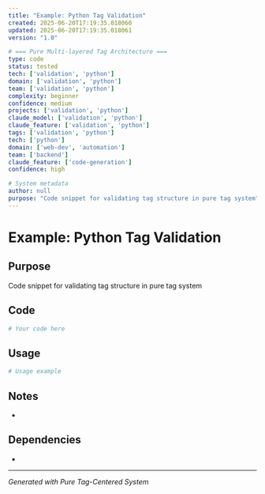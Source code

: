 ```yaml
---
title: "Example: Python Tag Validation"
created: 2025-06-20T17:19:35.018060
updated: 2025-06-20T17:19:35.018061
version: "1.0"

# === Pure Multi-layered Tag Architecture ===
type: code
status: tested
tech: ['validation', 'python']
domain: ['validation', 'python']
team: ['validation', 'python']
complexity: beginner
confidence: medium
projects: ['validation', 'python']
claude_model: ['validation', 'python']
claude_feature: ['validation', 'python']
tags: ['validation', 'python']
tech: ['python']
domain: ['web-dev', 'automation']
team: ['backend']
claude_feature: ['code-generation']
confidence: high

# System metadata
author: null
purpose: "Code snippet for validating tag structure in pure tag system"
---
```


# Example: Python Tag Validation

## Purpose
Code snippet for validating tag structure in pure tag system

## Code

```python
# Your code here
```

## Usage

```python
# Usage example
```

## Notes
- 

## Dependencies
- 

---
*Generated with Pure Tag-Centered System*
